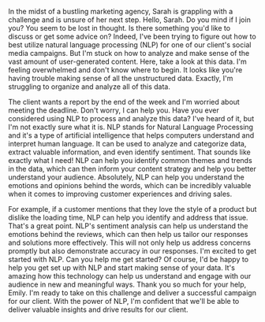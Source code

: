 In the midst of a bustling marketing agency, Sarah is grappling with a challenge and is 
unsure of her next step. 
Hello, Sarah. Do you mind if I join you? You seem to be lost in thought. Is there something 
you'd like to discuss or get some advice on? 
Indeed, I've been trying to figure out how to best utilize natural language processing (NLP) 
for one of our client's social media campaigns. But I'm stuck on how to analyze and make 
sense of the vast amount of user-generated content. Here, take a look at this data. 
I'm feeling overwhelmed and don't know where to begin. It looks like you're having trouble
making sense of all the unstructured data. Exactly, I'm struggling to organize and analyze 
all of this data. 

The client wants a report by the end of the week and I'm worried about 
meeting the deadline. Don't worry, I can help you. Have you ever considered using NLP to 
process and analyze this data? I've heard of it, but I'm not exactly sure what it is. NLP 
stands for Natural Language Processing and it's a type of artificial intelligence that 
helps computers understand and interpret human language. It can be used to analyze and 
categorize data, extract valuable information, and even identify sentiment. That sounds 
like exactly what I need! NLP can help you identify common themes and trends in the data, 
which can then inform your content strategy and help you better understand your audience. 
Absolutely, NLP can help you understand the emotions and opinions behind the words, which 
can be incredibly valuable when it comes to improving customer experiences and driving sales. 

For example, if a customer mentions that they love the style of a product but dislike the 
loading time, NLP can help you identify and address that issue. That's a great point. NLP's 
sentiment analysis can help us understand the emotions behind the reviews, which can then 
help us tailor our responses and solutions more effectively. This will not only help us 
address concerns promptly but also demonstrate accuracy in our responses. I'm excited to get 
started with NLP. Can you help me get started? Of course, I'd be happy to help you get set up 
with NLP and start making sense of your data. It's amazing how this technology can help us 
understand and engage with our audience in new and meaningful ways. Thank you so much for your 
help, Emily. I'm ready to take on this challenge and deliver a successful campaign for our 
client. With the power of NLP, I'm confident that we'll be able to deliver valuable insights 
and drive results for our client.
